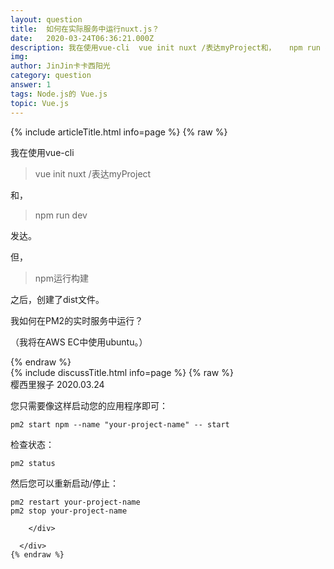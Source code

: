 ```yaml
---
layout: question
title:  如何在实际服务中运行nuxt.js？
date:   2020-03-24T06:36:21.000Z
description: 我在使用vue-cli  vue init nuxt /表达myProject和，   npm run dev发达。但，...
img: 
author: JinJin卡卡西阳光
category: question
answer: 1
tags: Node.js的 Vue.js
topic: Vue.js
---
```

<div class="article-root">
  <div class="article">
    {% include articleTitle.html info=page %}
    {% raw %}
    <div class="article-content"><p><font style="vertical-align: inherit;"><font style="vertical-align: inherit;">我在使用vue-cli</font></font></p>

<blockquote>
  <p><font style="vertical-align: inherit;"><font style="vertical-align: inherit;">vue init nuxt /表达myProject</font></font></p>
</blockquote>

<p><font style="vertical-align: inherit;"><font style="vertical-align: inherit;">和， </font></font></p>

<blockquote>
  <p><font style="vertical-align: inherit;"><font style="vertical-align: inherit;">npm run dev</font></font></p>
</blockquote>

<p><font style="vertical-align: inherit;"><font style="vertical-align: inherit;">发达。</font></font></p>

<p><font style="vertical-align: inherit;"><font style="vertical-align: inherit;">但，</font></font></p>

<blockquote>
  <p><font style="vertical-align: inherit;"><font style="vertical-align: inherit;">npm运行构建</font></font></p>
</blockquote>

<p><font style="vertical-align: inherit;"><font style="vertical-align: inherit;">之后，创建了dist文件。</font></font></p>

<p><font style="vertical-align: inherit;"><font style="vertical-align: inherit;">我如何在PM2的实时服务中运行？</font></font></p>

<p><font style="vertical-align: inherit;"><font style="vertical-align: inherit;">（我将在AWS EC中使用ubuntu。）</font></font></p></div>
    {% endraw %}
  </div>

  <div class="discuss-wrapper">
    {% include discussTitle.html info=page %}
    {% raw %}
    <div class="discuss-item">
        <div class="discuss-parent">
          <div class="discuss-meta">
            <span class="discuss-user">樱西里猴子</span>
            <span class="discuss-time">2020.03.24</span>
          </div>
          <div class="discuss-comment"><p><font style="vertical-align: inherit;"><font style="vertical-align: inherit;">您只需要像这样启动您的应用程序即可：</font></font></p>

<pre><code>pm2 start npm --name "your-project-name" -- start
</code></pre>

<p><font style="vertical-align: inherit;"><font style="vertical-align: inherit;">检查状态：</font></font></p>

<pre><code>pm2 status
</code></pre>

<p><font style="vertical-align: inherit;"><font style="vertical-align: inherit;">然后您可以重新启动/停止：</font></font></p>

<pre><code>pm2 restart your-project-name<font></font>
pm2 stop your-project-name<font></font>
</code></pre></div>
        </div>
        
      </div>
    {% endraw %}
  </div>
<div>
